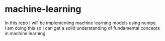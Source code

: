 # machine-learning
In this repo I will be implementing machine learning models using numpy.  
I am doing this so I can get a solid understanding of fundamental concepts in machine learning.
